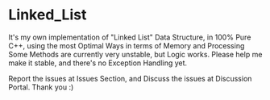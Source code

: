# Linked_List
It's my own implementation of "Linked List" Data Structure, in 100% Pure C++, using the most Optimal Ways in terms of Memory and Processing
Some Methods are currently very unstable, but Logic works. Please help me make it stable, and there's no Exception Handling yet.

Report the issues at Issues Section, and Discuss the issues at Discussion Portal. Thank you :)
